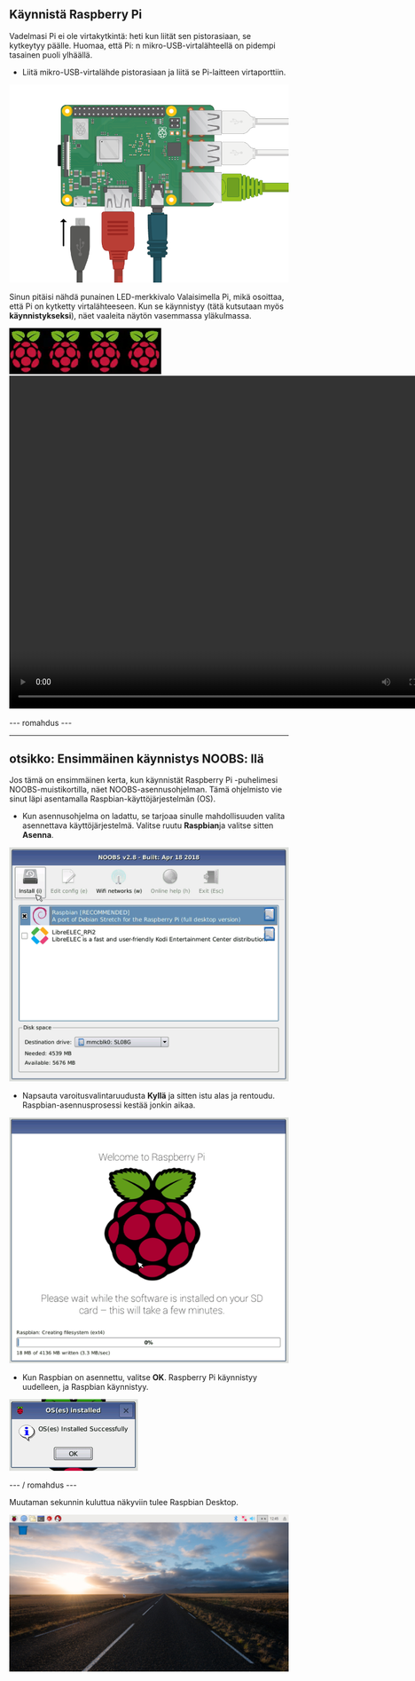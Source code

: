 ## Käynnistä Raspberry Pi

Vadelmasi Pi ei ole virtakytkintä: heti kun liität sen pistorasiaan, se kytkeytyy päälle. Huomaa, että Pi: n mikro-USB-virtalähteellä on pidempi tasainen puoli ylhäällä.

+ Liitä mikro-USB-virtalähde pistorasiaan ja liitä se Pi-laitteen virtaporttiin.

![kuvakaappaus](images/pi-power.png)

Sinun pitäisi nähdä punainen LED-merkkivalo Valaisimella Pi, mikä osoittaa, että Pi on kytketty virtalähteeseen. Kun se käynnistyy (tätä kutsutaan myös **käynnistykseksi**), näet vaaleita näytön vasemmassa yläkulmassa.

![boot vadelmia](images/raspberries.png)<video width="800" height="600" controls> <source src="images/piboot.webm" type="video/webm"> Selaimesi ei tue WebM-videota, joten kokeile Firefoxia tai Chromea. </video> 

\--- romahdus \---

* * *

## otsikko: Ensimmäinen käynnistys NOOBS: llä

Jos tämä on ensimmäinen kerta, kun käynnistät Raspberry Pi -puhelimesi NOOBS-muistikortilla, näet NOOBS-asennusohjelman. Tämä ohjelmisto vie sinut läpi asentamalla Raspbian-käyttöjärjestelmän (OS).

+ Kun asennusohjelma on ladattu, se tarjoaa sinulle mahdollisuuden valita asennettava käyttöjärjestelmä. Valitse ruutu **Raspbian**ja valitse sitten **Asenna**.

![Asentaa](images/install.png)

+ Napsauta varoitusvalintaruudusta **Kyllä** ja sitten istu alas ja rentoudu. Raspbian-asennusprosessi kestää jonkin aikaa.

![asennus](images/installing.png)

+ Kun Raspbian on asennettu, valitse **OK**. Raspberry Pi käynnistyy uudelleen, ja Raspbian käynnistyy.

![asennetut](images/installed.png)

\--- / romahdus \---

Muutaman sekunnin kuluttua näkyviin tulee Raspbian Desktop.

![keskustelupalstalle](images/pi-desktop.jpg)